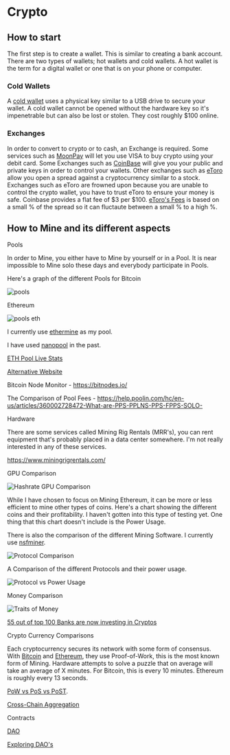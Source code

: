 # Crypto

## How to start

The first step is to create a wallet. This is similar to creating a bank account. There are two types of wallets; hot wallets and cold wallets. A hot wallet is the term for a digital wallet or one that is on your phone or computer. 

### Cold Wallets

A [cold wallet](https://www.bitdegree.org/crypto/cold-wallet) uses a physical key similar to a USB drive to secure your wallet. A cold wallet cannot be opened without the hardware key so it's impenetrable but can also be lost or stolen. They cost roughly $100 online. 

### Exchanges

In order to convert to crypto or to cash, an Exchange is required. Some services such as [MoonPay](https://www.moonpay.com/) will let you use VISA to buy crypto using your debit card. Some Exchanges such as [CoinBase](https://coinbase.com/) will give you your public and private keys in order to control your wallets. Other exchanges such as [eToro](https://www.etoro.com/en-us/) allow you open a spread against a cryptocurrency similar to a stock. Exchanges such as eToro are frowned upon because you are unable to control the crypto wallet, you have to trust eToro to ensure your money is safe. Coinbase provides a flat fee of $3 per $100. [eToro's Fees](https://www.etoro.com/trading/fees/) is based on a small % of the spread so it can fluctaute between a small % to a high %.

## How to Mine and its different aspects

Pools

In order to Mine, you either have to Mine by yourself or in a Pool. It is near impossible to Mine solo these days and everybody participate in Pools.

Here's a graph of the different Pools for Bitcoin

![pools](https://user-images.githubusercontent.com/20715731/132950286-1a4aa8a1-cdf9-496d-bbf8-dbec703a8031.png)

 Ethereum

![pools eth](https://user-images.githubusercontent.com/20715731/132950284-6fe06af1-9f1f-4e6c-9f25-a9bd3645eb7b.jpg)

I currently use [ethermine](ethermine.org) as my pool.

I have used [nanopool](https://www.nanopool.org/) in the past.

[ETH Pool Live Stats](https://miningpoolstats.stream/ethereum)

[Alternative Website](https://www.poolwatch.io/coin/ethereum)

Bitcoin Node Monitor - https://bitnodes.io/

The Comparison of Pool Fees - https://help.poolin.com/hc/en-us/articles/360002728472-What-are-PPS-PPLNS-PPS-FPPS-SOLO-

Hardware

There are some services called Mining Rig Rentals (MRR's), you can rent equipment that's probably placed in a data center somewhere. I'm not really interested in any of these services.

https://www.miningrigrentals.com/

GPU Comparison

![Hashrate GPU Comparison](https://user-images.githubusercontent.com/20715731/132950279-fa06211c-ab7d-45ba-bb84-b8ec672566cf.jpg)

While I have chosen to focus on Mining Ethereum, it can be more or less efficient to mine other types of coins. Here's a chart showing the different coins and their profitability. I haven't gotten into this type of testing yet. One thing that this chart doesn't include is the Power Usage.

There is also the comparison of the different Mining Software. I currently use [nsfminer](https://github.com/no-fee-ethereum-mining/nsfminer).

![Protocol Comparison](https://user-images.githubusercontent.com/20715731/132950289-77a690d0-6d65-44c5-ad61-8281cc39bd7b.jpg)

A Comparison of the different Protocols and their power usage.

![Protocol vs Power Usage](https://user-images.githubusercontent.com/20715731/132950294-a80bef79-9391-4406-b0a7-93ea6d0d7708.jpg)

Money Comparison

![Traits of Money](https://user-images.githubusercontent.com/20715731/132950295-07377a5a-c9fc-4835-a3b9-650c1f2bc820.png)

[55 out of top 100 Banks are now investing in Cryptos](https://cointelegraph.com/news/55-of-world-s-top-100-banks-reportedly-have-crypto-and-blockchain-exposure)

Crypto Currency Comparisons

Each cryptocurrency secures its network with some form of consensus. With [Bitcoin](https://www.blockchain.com/explorer) and [Ethereum](https://etherscan.io/chart/blocktime), they use Proof-of-Work, this is the most known form of Mining. Hardware attempts to solve a puzzle that on average will take an average of X minutes. For Bitcoin, this is every 10 minutes. Ethereum is roughly every 13 seconds. 

[PoW vs PoS vs PoST](https://www.cloakcoin.com/learn/pow_pos). 

[Cross-Chain Aggregation](https://cointelegraph.com/news/how-cross-chain-liquidity-aggregation-can-shape-the-future-of-defi)

Contracts

[DAO](https://ethereum.org/en/dao/)

[Exploring DAO's](https://app.daohaus.club/explore)
